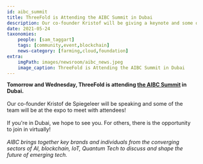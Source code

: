 ```yaml
---
id: aibc_summit
title: ThreeFold is Attending the AIBC Summit in Dubai
description: Our co-founder Kristof will be giving a keynote and some of our team will be at the expo hall!
date: 2021-05-24
taxonomies:
    people: [sam_taggart]
    tags: [community,event,blockchain]
    news-category: [farming,cloud,foundation]
extra:
    imgPath: images/newsroom/aibc_news.jpeg
    image_caption: ThreeFold is Attending the AIBC Summit in Dubai
---
```


**Tomorrow and Wednesday, ThreeFold is attending [the AIBC Summit](https://aibc.world/uae/) in Dubai.**
<br />
<br />
Our co-founder Kristof de Spiegeleer will be speaking and some of the team will be at the expo to meet with attendees!
<br />
<br />
If you're in Dubai, we hope to see you. For others, there is the opportunity to join in virtually!
<br />
<br />
_AIBC brings together key brands and individuals from the converging sectors of AI, blockchain, IoT, Quantum Tech to discuss and shape the future of emerging tech._
